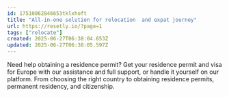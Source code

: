 ```yaml
---
id: 17510062846653tklxhoft
title: "All-in-one solution for relocation  and expat journey"
url: https://resetly.io/?page=1
tags: ["relocate"]
created: 2025-06-27T06:38:04.653Z
updated: 2025-06-27T06:38:05.597Z
---
```

Need help obtaining a residence permit? Get your residence permit and visa for Europe with our assistance and full support, or handle it yourself on our platform. From choosing the right country to obtaining residence permits, permanent residency, and citizenship.
